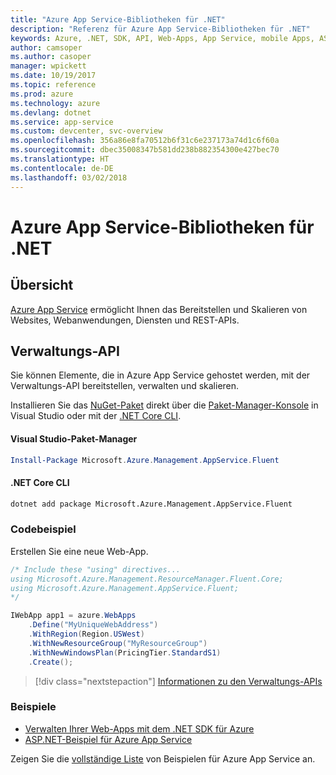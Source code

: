 ```yaml
---
title: "Azure App Service-Bibliotheken für .NET"
description: "Referenz für Azure App Service-Bibliotheken für .NET"
keywords: Azure, .NET, SDK, API, Web-Apps, App Service, mobile Apps, ASP.NET
author: camsoper
ms.author: casoper
manager: wpickett
ms.date: 10/19/2017
ms.topic: reference
ms.prod: azure
ms.technology: azure
ms.devlang: dotnet
ms.service: app-service
ms.custom: devcenter, svc-overview
ms.openlocfilehash: 356a86e8fa70512b6f31c6e237173a74d1c6f60a
ms.sourcegitcommit: dbec35008347b581dd238b882354300e427bec70
ms.translationtype: HT
ms.contentlocale: de-DE
ms.lasthandoff: 03/02/2018
---
```

# <a name="azure-app-service-libraries-for-net"></a>Azure App Service-Bibliotheken für .NET

## <a name="overview"></a>Übersicht

[Azure App Service](/azure/app-service/app-service-value-prop-what-is) ermöglicht Ihnen das Bereitstellen und Skalieren von Websites, Webanwendungen, Diensten und REST-APIs.

## <a name="management-api"></a>Verwaltungs-API

Sie können Elemente, die in Azure App Service gehostet werden, mit der Verwaltungs-API bereitstellen, verwalten und skalieren.

Installieren Sie das [NuGet-Paket](https://www.nuget.org/packages/Microsoft.Azure.Management.AppService.Fluent) direkt über die [Paket-Manager-Konsole][PackageManager] in Visual Studio oder mit der [.NET Core CLI][DotNetCLI].


#### <a name="visual-studio-package-manager"></a>Visual Studio-Paket-Manager

```powershell
Install-Package Microsoft.Azure.Management.AppService.Fluent
```

#### <a name="net-core-cli"></a>.NET Core CLI

```bash
dotnet add package Microsoft.Azure.Management.AppService.Fluent
```

### <a name="code-example"></a>Codebeispiel

Erstellen Sie eine neue Web-App.

```csharp
/* Include these "using" directives...
using Microsoft.Azure.Management.ResourceManager.Fluent.Core;
using Microsoft.Azure.Management.AppService.Fluent;
*/

IWebApp app1 = azure.WebApps
    .Define("MyUniqueWebAddress")
    .WithRegion(Region.USWest)
    .WithNewResourceGroup("MyResourceGroup")
    .WithNewWindowsPlan(PricingTier.StandardS1)
    .Create();
```

> [!div class="nextstepaction"]
> [Informationen zu den Verwaltungs-APIs](/dotnet/api/overview/azure/appservice/management)

### <a name="samples"></a>Beispiele

* [Verwalten Ihrer Web-Apps mit dem .NET SDK für Azure](https://azure.microsoft.com/resources/samples/app-service-web-dotnet-manage/)
* [ASP.NET-Beispiel für Azure App Service](https://azure.microsoft.com/resources/samples/app-service-web-dotnet-get-started/)

Zeigen Sie die [vollständige Liste](https://azure.microsoft.com/resources/samples/?platform=dotnet&term=app%20service) von Beispielen für Azure App Service an.

[PackageManager]: https://docs.microsoft.com/nuget/tools/package-manager-console
[DotNetCLI]: https://docs.microsoft.com/dotnet/core/tools/dotnet-add-package